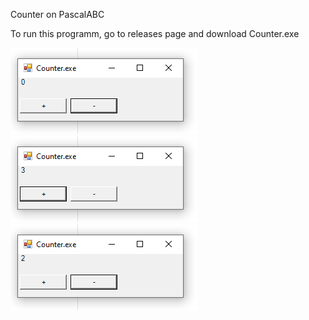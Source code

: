 Counter on PascalABC

To run this programm, go to releases page and download Counter.exe


![Image alt](https://github.com/VladimirPapazov88/Counter.exe/blob/main/ex1.png?raw=true)
![Image alt](https://github.com/VladimirPapazov88/Counter.exe/blob/main/ex2.png?raw=true)
![Image alt](https://github.com/VladimirPapazov88/Counter.exe/blob/main/ex3.png?raw=true)
